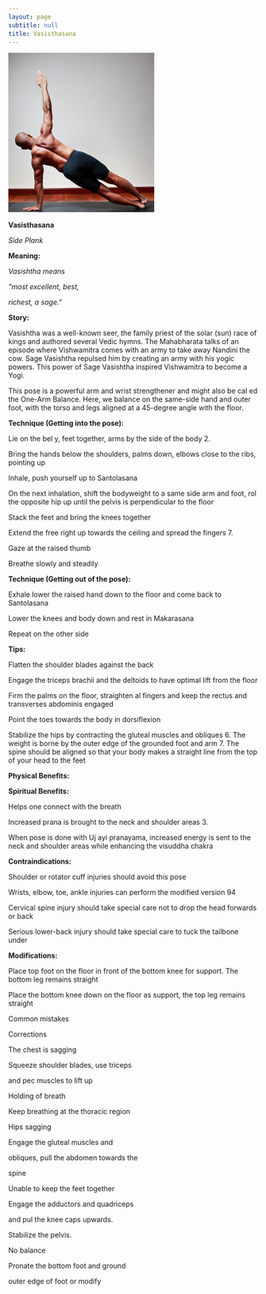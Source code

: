 ```yaml
---
layout: page
subtitle: null
title: Vasisthasana
---
```

  <p class="calibre1 text-center">
   <img class="calibre2" src="../../assets/img/index-93_3.jpg"/>
  </p>
  <p class="calibre1">
  </p>
  <p class="calibre1">
   <b class="calibre3">
    Vasisthasana
   </b>
  </p>
  <p class="calibre1">
   <i class="calibre4">
    Side Plank
   </i>
  </p>
  <p class="calibre1">
   <b class="calibre3">
   </b>
  </p>
  <p class="calibre1">
   <b class="calibre3">
    Meaning:
   </b>
  </p>
  <p class="calibre1">
   <i class="calibre4">
    Vasishtha means
   </i>
  </p>
  <p class="calibre1">
   <i class="calibre4">
    "most excellent, best,
   </i>
  </p>
  <p class="calibre1">
   <i class="calibre4">
    richest, a sage."
   </i>
  </p>
  <p class="calibre1">
  </p>
  <p class="calibre1">
   <b class="calibre3">
   </b>
  </p>
  <p class="calibre1">
   <b class="calibre3">
   </b>
  </p>
  <p class="calibre1">
  </p>
  <p class="calibre1">
   <b class="calibre3">
    Story:
   </b>
  </p>
  <p class="calibre1">
  </p>
  <p class="calibre1">
   Vasishtha was a well-known seer, the family priest of  the solar (sun) race of kings and authored several Vedic hymns. The Mahabharata talks of an episode where Vishwamitra comes with an army to take away Nandini the cow. Sage Vasishtha repulsed him by creating an army with his yogic powers. This power of Sage Vasishtha inspired Vishwamitra to become a Yogi.
  </p>
  <p class="calibre1">
  </p>
  <p class="calibre1">
   This pose is a powerful arm and wrist strengthener and might also be cal ed the One-Arm Balance. Here, we balance on the same-side hand and outer foot, with  the  torso  and  legs  aligned  at  a  45-degree  angle  with  the  floor.
  </p>
  <p class="calibre1">
  </p>
  <p class="calibre1">
   <b class="calibre3">
    Technique (Getting into the pose):
   </b>
  </p>
  <p class="calibre1">
   Lie on the bel y, feet together, arms by the side of the body 2.
  </p>
  <p class="calibre1">
   Bring the hands below the shoulders, palms down, elbows close to the ribs, pointing up
  </p>
  <p class="calibre1">
   Inhale, push yourself up to Santolasana
  </p>
  <p class="calibre1">
   On  the  next  inhalation,  shift  the  bodyweight  to  a  same  side  arm  and foot,  rol   the  opposite  hip  up  until  the  pelvis  is  perpendicular  to  the floor
  </p>
  <p class="calibre1">
  </p>
  <p class="calibre1">
   <a id="p94">
   </a>
  </p>
  <p class="calibre1">
  </p>
  <p class="calibre1">
   Stack the feet and bring the knees together
  </p>
  <p class="calibre1">
   Extend the free right up towards the ceiling and spread the fingers 7.
  </p>
  <p class="calibre1">
   Gaze at the raised thumb
  </p>
  <p class="calibre1">
   Breathe slowly and steadily
  </p>
  <p class="calibre1">
  </p>
  <p class="calibre1">
   <b class="calibre3">
    Technique (Getting out of the pose):
   </b>
  </p>
  <p class="calibre1">
   Exhale  lower  the  raised  hand  down  to  the  floor  and  come  back  to Santolasana
  </p>
  <p class="calibre1">
   Lower the knees and body down and rest in Makarasana
  </p>
  <p class="calibre1">
   Repeat on the other side
  </p>
  <p class="calibre1">
  </p>
  <p class="calibre1">
   <b class="calibre3">
    Tips:
   </b>
  </p>
  <p class="calibre1">
   Flatten the shoulder blades against the back
  </p>
  <p class="calibre1">
   Engage the triceps brachii and the deltoids to have optimal lift from the floor
  </p>
  <p class="calibre1">
   Firm the palms on  the floor, straighten al  fingers and keep  the rectus and transverses abdominis engaged
  </p>
  <p class="calibre1">
   Point the toes towards the body in dorsiflexion
  </p>
  <p class="calibre1">
   Stabilize the hips by contracting the gluteal muscles and obliques 6.    The weight is borne by the outer edge of the grounded foot and arm 7.    The  spine  should  be  aligned  so  that  your  body  makes  a  straight  line from the top of your head to the feet
  </p>
  <p class="calibre1">
   <b class="calibre3">
   </b>
  </p>
  <p class="calibre1">
   <b class="calibre3">
    Physical Benefits:
   </b>
  </p>
  <p class="calibre1">
   <b class="calibre3">
   </b>
  </p>
  <p class="calibre1">
   <b class="calibre3">
    Spiritual Benefits:
   </b>
  </p>
  <p class="calibre1">
   Helps one connect with the breath
  </p>
  <p class="calibre1">
   Increased prana is brought to the neck and shoulder areas 3.
  </p>
  <p class="calibre1">
   When pose is done with Uj ayi pranayama, increased energy is sent to the neck and shoulder areas while enhancing the visuddha chakra
  </p>
  <p class="calibre1">
   <b class="calibre3">
   </b>
  </p>
  <p class="calibre1">
   <b class="calibre3">
    Contraindications:
   </b>
  </p>
  <p class="calibre1">
   Shoulder or rotator cuff injuries should avoid this pose
  </p>
  <p class="calibre1">
   Wrists, elbow, toe, ankle injuries can perform the modified version 94
  </p>
  <p class="calibre1">
   <a id="p95">
   </a>
  </p>
  <p class="calibre1">
  </p>
  <p class="calibre1">
   Cervical  spine  injury  should  take  special  care  not  to  drop  the  head forwards or back
  </p>
  <p class="calibre1">
   Serious lower-back injury should take special care to tuck the  tailbone under
  </p>
  <p class="calibre1">
   <b class="calibre3">
   </b>
  </p>
  <p class="calibre1">
   <b class="calibre3">
    Modifications:
   </b>
  </p>
  <p class="calibre1">
   Place top foot on the floor in front of the bottom knee for support. The bottom leg remains straight
  </p>
  <p class="calibre1">
  </p>
  <p class="calibre1">
   Place  the  bottom  knee  down  on  the  floor  as  support,  the  top  leg  remains straight
  </p>
  <p class="calibre1">
   Common mistakes
  </p>
  <p class="calibre1">
   Corrections
  </p>
  <p class="calibre1">
   The chest is sagging
  </p>
  <p class="calibre1">
   Squeeze shoulder blades, use triceps
  </p>
  <p class="calibre1">
   and pec muscles to lift up
  </p>
  <p class="calibre1">
   Holding of breath
  </p>
  <p class="calibre1">
   Keep breathing at the thoracic region
  </p>
  <p class="calibre1">
   Hips sagging
  </p>
  <p class="calibre1">
   Engage the gluteal muscles and
  </p>
  <p class="calibre1">
  </p>
  <p class="calibre1">
   obliques, pull the abdomen towards the
  </p>
  <p class="calibre1">
   spine
  </p>
  <p class="calibre1">
   Unable to keep the feet together
  </p>
  <p class="calibre1">
   Engage the adductors and quadriceps
  </p>
  <p class="calibre1">
   and pul  the knee caps upwards.
  </p>
  <p class="calibre1">
   Stabilize the pelvis.
  </p>
  <p class="calibre1">
   No balance
  </p>
  <p class="calibre1">
   Pronate the bottom foot and ground
  </p>
  <p class="calibre1">
   outer edge of foot or modify
  </p>
  <p class="calibre1">
   <b class="calibre3">
   </b>
  </p>
  <p class="calibre1">
   <b class="calibre3">
   </b>
  </p>
  <p class="calibre1">
   <b class="calibre3">
   </b>
  </p>
  <p class="calibre1">
   <b class="calibre3">
   </b>
  </p>
  <p class="calibre1">
   <b class="calibre3">
   </b>
  </p>
  <p class="calibre1">
  </p>
  <p class="calibre1">
   <b class="calibre3">
   </b>
  </p>
  <p class="calibre1">
  </p>
  <p class="calibre1">
   <a id="p96">
   </a>
  </p>
  <p class="calibre1">
  </p>
